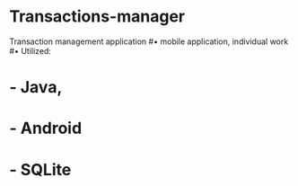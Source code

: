 # Transactions-manager

Transaction management application 
#• mobile application, individual work
#• Utilized: 
# - Java,
# - Android
# - SQLite
